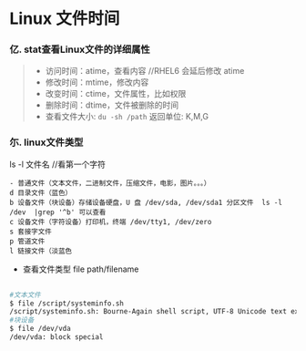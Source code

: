 Linux 文件时间
====
### 亿. stat查看Linux文件的详细属性
> * 访问时间：atime，查看内容                     //RHEL6 会延后修改 atime 
> * 修改时间：mtime，修改内容 
> * 改变时间：ctime，文件属性，比如权限 
> * 删除时间：dtime，文件被删除的时间
> * 查看文件大小: `du -sh /path` 返回单位: K,M,G 
### 尓. linux文件类型 
ls -l 文件名    //看第一个字符 
``` shell
- 普通文件（文本文件，二进制文件，压缩文件，电影，图片。。。） 
d 目录文件（蓝色） 
b 设备文件（块设备）存储设备硬盘，U 盘 /dev/sda, /dev/sda1 分区文件  ls -l  /dev  |grep '^b' 可以查看
c 设备文件（字符设备）打印机，终端 /dev/tty1, /dev/zero 
s 套接字文件 
p 管道文件 
l 链接文件（淡蓝色
```
* 查看文件类型 file path/filename
``` bash
 
#文本文件
$ file /script/systeminfo.sh 
/script/systeminfo.sh: Bourne-Again shell script, UTF-8 Unicode text executable
#块设备
$ file /dev/vda
/dev/vda: block special

```

